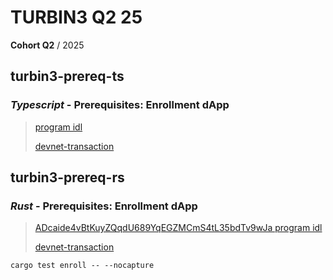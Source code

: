# TURBIN3 Q2 25

**Cohort Q2** / 2025

## turbin3-prereq-ts

### _Typescript_ - Prerequisites: Enrollment dApp

> [program idl](https://explorer.solana.com/address/Trb3aEx85DW1cEEvoqEaBkMn1tfmNEEEPaKzLSu4YAv?cluster=devnet)
>
> [devnet-transaction](https://explorer.solana.com/tx/4VBMJLG3QWExxuyE91DhjxpahnExxgpFLetPoGg64XXUwuytZxSTuheT1s7KXxbFM4ukrWGFgFavgqkZQTSug2gG?cluster=devnet)

## turbin3-prereq-rs

### _Rust_ - Prerequisites: Enrollment dApp

> [ADcaide4vBtKuyZQqdU689YqEGZMCmS4tL35bdTv9wJa program idl](https://explorer.solana.com/address/ADcaide4vBtKuyZQqdU689YqEGZMCmS4tL35bdTv9wJa?cluster=devnet)
>
> [devnet-transaction](https://explorer.solana.com/tx/3v2qxkMX6ZWsLA2qomtaY7y1Yh39V3PiJnDo3eFB154Yi8SPqUEkA38JcmLwJg3k8M7j4mX5z9D6x5vrQsF4Q7Ru?cluster=devnet)

```
cargo test enroll -- --nocapture
```
